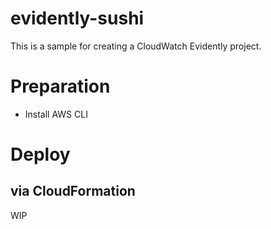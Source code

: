 evidently-sushi
===

This is a sample for creating a CloudWatch Evidently project.

# Preparation

- Install AWS CLI

# Deploy

## via CloudFormation

WIP
